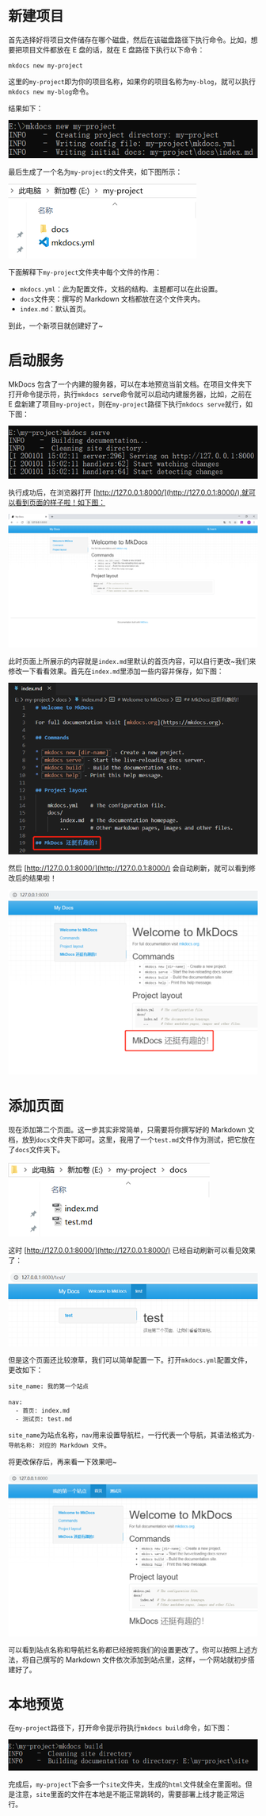 # 新建项目
首先选择好将项目文件储存在哪个磁盘，然后在该磁盘路径下执行命令。比如，想要把项目文件都放在 E 盘的话，就在 E 盘路径下执行以下命令：
```
mkdocs new my-project
```
这里的`my-project`即为你的项目名称，如果你的项目名称为`my-blog`，就可以执行`mkdocs new my-blog`命令。

结果如下：

![图片](新建项目1.png)

最后生成了一个名为`my-project`的文件夹，如下图所示：

![图片](新建项目2.png)

下面解释下`my-project`文件夹中每个文件的作用：

- `mkdocs.yml`：此为配置文件，文档的结构、主题都可以在此设置。
- `docs`文件夹：撰写的 Markdown 文档都放在这个文件夹内。
- `index.md`：默认首页。

到此，一个新项目就创建好了~

# 启动服务
MkDocs 包含了一个内建的服务器，可以在本地预览当前文档。在项目文件夹下打开命令提示符，执行`mkdocs serve`命令就可以启动内建服务器，比如，之前在 E 盘新建了项目`my-project`，则在`my-project`路径下执行`mkdocs serve`就行，如下图：

![图片](启动服务1.png)

执行成功后，在浏览器打开 [http://127.0.0.1:8000/](http://127.0.0.1:8000/),就可以看到页面的样子啦！如下图：

![图片](启动服务2.png)

此时页面上所展示的内容就是`index.md`里默认的首页内容，可以自行更改~我们来修改一下看看效果。首先在`index.md`里添加一些内容并保存，如下图：

![图片](更改页面.png)

然后 [http://127.0.0.1:8000/](http://127.0.0.1:8000/) 会自动刷新，就可以看到修改后的结果啦！

![图片](更改页面2.png)

# 添加页面
现在添加第二个页面。这一步其实非常简单，只需要将你撰写好的 Markdown 文档，放到`docs`文件夹下即可。这里，我用了一个`test.md`文件作为测试，把它放在了`docs`文件夹下。

![图片](添加页面.png)

这时 [http://127.0.0.1:8000/](http://127.0.0.1:8000/) 已经自动刷新可以看见效果了：

![图片](添加页面2.png)


但是这个页面还比较潦草，我们可以简单配置一下。打开`mkdocs.yml`配置文件，更改如下：
```
site_name: 我的第一个站点

nav:
  - 首页: index.md  
  - 测试页: test.md
```
`site_name`为站点名称，`nav`用来设置导航栏，一行代表一个导航，其语法格式为`- 导航名称: 对应的 Markdown 文件`。

将更改保存后，再来看一下效果吧~

![图片](添加页面3.png)

可以看到站点名称和导航栏名称都已经按照我们的设置更改了。你可以按照上述方法，将自己撰写的 Markdown 文件依次添加到站点里，这样，一个网站就初步搭建好了。

# 本地预览
在`my-project`路径下，打开命令提示符执行`mkdocs build`命令，如下图：

![图片](生成站点.png)

完成后，`my-project`下会多一个`site`文件夹，生成的`html`文件就全在里面啦。但是注意，`site`里面的文件在本地是不能正常跳转的，需要部署上线才能正常运行。


